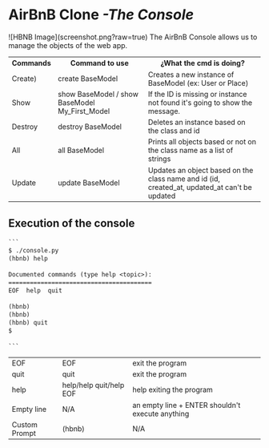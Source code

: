 <h1>AirBnB Clone <em>-The Console</em></h1>
![HBNB Image](screenshot.png?raw=true)
The AirBnB Console allows us to manage the objects of the web app.
<html>
<body>

<table>
<tr>
<th>Commands</th>
<th>Command to use</th>
<th>¿What the cmd is doing?</th>
</tr>
<tr>
<td>Create)</td>
<td>create BaseModel</td>
<td>Creates a new instance of BaseModel (ex: User or Place)</td>
</tr>
<tr>
<td>Show</td>
<td>show BaseModel / show BaseModel My_First_Model</td>
<td>If the ID is missing or instance not found it's going to show the message.</td>
</tr>
<tr>
<td>Destroy</td>
<td>destroy BaseModel</td>
<td>Deletes an instance based on the class and id</td>
</tr>
<tr>
<td>All</td>
<td>all BaseModel</td>
<td>Prints all objects based or not on the class name as a list of strings</td>
</tr>
<tr>
<td>Update</td>
<td>update BaseModel</td>
<td>Updates an object based on the class name and id (id, created_at, updated_at can't be updated</td>
</tr>
<table>
<tr>
<td>EOF</td>
<td>EOF</td>
<td>exit the program</td>
</tr>
<tr>
<td>quit</td>
<td>quit</td>
<td>exit the program</td>
</tr>
<tr>
<td>help</td>
<td>help/help quit/help EOF</td>
<td>help exiting the program</td>
</tr>
<tr>
<tr>
<td>Empty line</td>
<td>N/A</td>
<td>an empty line + ENTER shouldn't execute anything</td>
</tr>
<td>Custom Prompt</td>
<td>(hbnb)</t>
<td>N/A</td>
</tr>

</body>
</html>

<h2>Execution of the console</h2>

````
```
$ ./console.py
(hbnb) help

Documented commands (type help <topic>):
========================================
EOF  help  quit

(hbnb) 
(hbnb) 
(hbnb) quit
$

```
````
